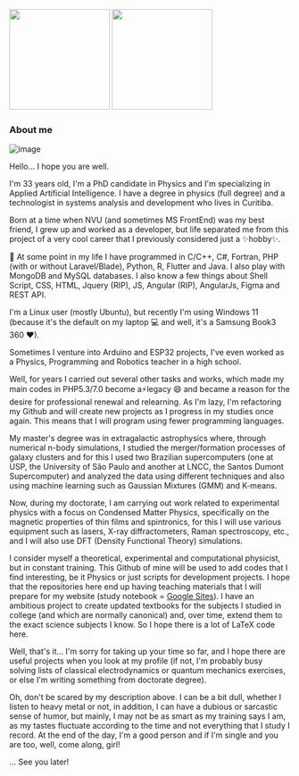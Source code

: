 <img height="180em" src="https://github-readme-stats-git-masterrstaa-rickstaa.vercel.app/api/top-langs/?username=ricardovolert&layout=compact&langs_count=8&theme=dracula&exclude_repo=financial-manager-old"/>
<img height="180em" src="https://github-readme-stats-git-masterrstaa-rickstaa.vercel.app/api?username=ricardovolert&show_icons=true&theme=dracula&include_all_commits=true&count_private=true"/>

### About me

![image](https://media.giphy.com/media/i2rNOf3b7vJgk/source.gif)

Hello... I hope you are well.

I'm 33 years old, I'm a PhD candidate in Physics and I'm specializing in Applied Artificial Intelligence. I have a degree in physics (full degree) and a technologist in systems analysis and development who lives in Curitiba.

Born at a time when NVU (and sometimes MS FrontEnd) was my best friend, I grew up and worked as a developer, but life separated me from this project of a very cool career that I previously considered just a ✨hobby✨.

🌱 At some point in my life I have programmed in C/C++, C#, Fortran, PHP (with or without Laravel/Blade), Python, R, Flutter and Java. I also play with MongoDB and MySQL databases. I also know a few things about Shell Script, CSS, HTML, Jquery (RIP), JS, Angular (RIP), AngularJs, Figma and REST API.

I'm a Linux user (mostly Ubuntu), but recently I'm using Windows 11 (because it's the default on my laptop 💻 and well, it's a Samsung Book3 360 ❤).

Sometimes I venture into Arduino and ESP32 projects, I've even worked as a Physics, Programming and Robotics teacher in a high school.

Well, for years I carried out several other tasks and works, which made my main codes in PHP5.3/7.0 become a⚡legacy 😄 and became a reason for the desire for professional renewal and relearning. As I'm lazy, I'm refactoring my Github and will create new projects as I progress in my studies once again. This means that I will program using fewer programming languages.

My master's degree was in extragalactic astrophysics where, through numerical n-body simulations, I studied the merger/formation processes of galaxy clusters and for this I used two Brazilian supercomputers (one at USP, the University of São Paulo and another at LNCC, the Santos Dumont Supercomputer) and analyzed the data using different techniques and also using machine learning such as Gaussian Mixtures (GMM) and K-means.

Now, during my doctorate, I am carrying out work related to experimental physics with a focus on Condensed Matter Physics, specifically on the magnetic properties of thin films and spintronics, for this I will use various equipment such as lasers, X-ray diffractometers, Raman spectroscopy, etc., and I will also use DFT (Density Functional Theory) simulations.

I consider myself a theoretical, experimental and computational physicist, but in constant training. This Github of mine will be used to add codes that I find interesting, be it Physics or just scripts for development projects. I hope that the repositories here end up having teaching materials that I will prepare for my website (study notebook = [Google Sites](https://sites.google.com/view/ricardovolert/)). I have an ambitious project to create updated textbooks for the subjects I studied in college (and which are normally canonical) and, over time, extend them to the exact science subjects I know. So I hope there is a lot of LaTeX code here.

Well, that's it... I'm sorry for taking up your time so far, and I hope there are useful projects when you look at my profile (if not, I'm probably busy solving lists of classical electrodynamics or quantum mechanics exercises, or else I'm writing something from doctorate degree).

Oh, don't be scared by my description above. I can be a bit dull, whether I listen to heavy metal or not, in addition, I can have a dubious or sarcastic sense of humor, but mainly, I may not be as smart as my training says I am, as my tastes fluctuate according to the time and not everything that I study I record. At the end of the day, I'm a good person and if I'm single and you are too, well, come along, girl!

... See you later!
